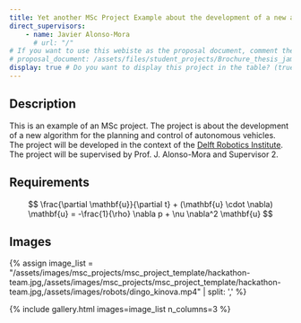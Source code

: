 ```yaml
---
title: Yet another MSc Project Example about the development of a new algorithm for the planning and control 
direct_supervisors: 
    - name: Javier Alonso-Mora
      # url: "/"
# If you want to use this webiste as the proposal document, comment the proposal_document, just write in the body of the document with markdown
# proposal_document: /assets/files/student_projects/Brochure_thesis_jam.pdf
display: true # Do you want to display this project in the table? (true/false)
---
```


<!-- # Title will be added automatically -->

## Description

This is an example of an MSc project. The project is about the development of a new algorithm for the planning and control of autonomous vehicles. The project will be developed in the context of the [Delft Robotics Institute](https://www.tudelft.nl/robotics-institute/). The project will be supervised by Prof. J. Alonso-Mora and Supervisor 2.

## Requirements

$$ \frac{\partial \mathbf{u}}{\partial t} + (\mathbf{u} \cdot \nabla) \mathbf{u} = -\frac{1}{\rho} \nabla p + \nu \nabla^2 \mathbf{u}  $$

## Images

<!-- Lazy way to create an array of image indexes. You can define the variable in your front matter for a more clean way -->
{% assign image_list = "/assets/images/msc_projects/msc_project_template/hackathon-team.jpg,/assets/images/msc_projects/msc_project_template/hackathon-team.jpg,/assets/images/robots/dingo_kinova.mp4"  | split: ',' %}

<!-- This will include the images in a grid of n_columns. Use for 2 or more columns -->
{% include gallery.html images=image_list n_columns=3 %}